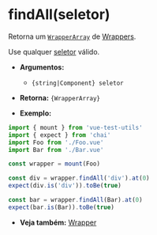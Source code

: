 # findAll(seletor)

Retorna um [`WrapperArray`](../wrapper-Array/README.md) de [Wrappers](README.md).

Use qualquer [seletor](../selectors.md) válido.

- **Argumentos:**
  - `{string|Component} seletor`

- **Retorna:** `{WrapperArray}`

- **Exemplo:**

```js
import { mount } from 'vue-test-utils'
import { expect } from 'chai'
import Foo from './Foo.vue'
import Bar from './Bar.vue'

const wrapper = mount(Foo)

const div = wrapper.findAll('div').at(0)
expect(div.is('div')).toBe(true)

const bar = wrapper.findAll(Bar).at(0)
expect(bar.is(Bar)).toBe(true)
```

- **Veja também:** [Wrapper](README.md)
